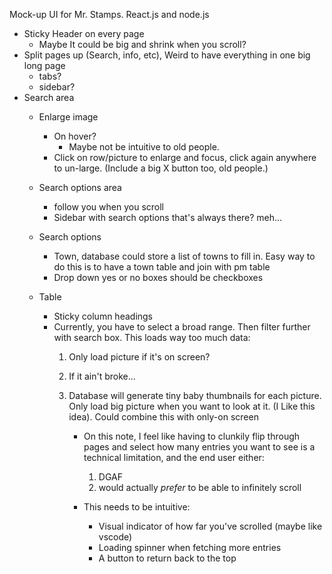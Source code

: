 Mock-up UI for Mr. Stamps.
React.js and node.js


- Sticky Header on every page
  - Maybe It could be big and shrink when you scroll?
- Split pages up (Search, info, etc), Weird to have everything in one big long page
  - tabs?
  - sidebar?
- Search area
  - Enlarge image
    - On hover?
      - Maybe not be intuitive to old people.
    - Click on row/picture to enlarge and focus, click again anywhere to un-large. 
  (Include a big X button too, old people.) 
  - Search options area
    - follow you when you scroll  
    - Sidebar with search options that's always there? meh...
  - Search options
    - Town, database could store a list of towns to fill in.
      Easy way to do this is to have a town table and join with pm table
    - Drop down yes or no boxes should be checkboxes
  
  - Table
    - Sticky column headings 
    - Currently, you have to select a broad range. Then filter further with search box. This loads way too much data:
      1. Only load picture if it's on screen? 
      2. If it ain't broke...
      2. Database will generate tiny baby thumbnails for each picture. Only load big picture when you want to look at it.
      (I Like this idea).
      Could combine this with only-on screen

         - On this note, I feel like having to clunkily flip through pages and select how many entries you want to see is a technical limitation, and 
         the end user either: 
           1. DGAF
           2. would actually *prefer* to be able to infinitely scroll
       
         - This needs to be intuitive:
           - Visual indicator of how far you've scrolled (maybe like vscode)
           - Loading spinner when fetching more entries
           - A button to return back to the top 
